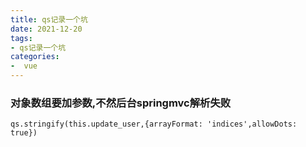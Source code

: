 ```yaml
---
title: qs记录一个坑
date: 2021-12-20
tags:
- qs记录一个坑
categories:
-  vue
---
```


### 对象数组要加参数,不然后台springmvc解析失败

```
qs.stringify(this.update_user,{arrayFormat: 'indices',allowDots: true})
```
